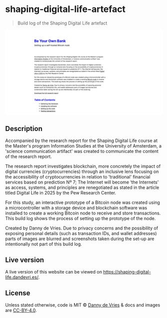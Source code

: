 # shaping-digital-life-artefact
> Build log of the Shaping Digital Life artefact

![Github Banner](gh-banner.png)

## Description

Accompanied by the research report for the Shaping Digital Life course at the Master's program Information Studies at the University of Amsterdam, a 'science communication artifact' was created to communicate the content of the research report.

The research report investigates blockchain, more concretely the impact of digital currencies (cryptocurrencies) through an inclusive lens focusing on the accessibility of cryptocurrencies in relation to 'traditional' financial services based on prediction Nº 7; The Internet will become ‘the Internets’ as access, systems, and principles are renegotiated as stated in the article titled Digital Life in 2025 by the Pew Research Center.

For this study, an interactive prototype of a Bitcoin node was created using a microcontroller with a storage device and blockchain software was installed to create a working Bitcoin node to receive and store transactions. This build log shows the process of setting up the prototype of the node.

Created by Danny de Vries. Due to privacy concerns and the possibility of exposing personal details (such as transaction IDs, and wallet addresses) parts of images are blurred and screenshots taken during the set-up are intentionally not part of this build log.

## Live version

A live version of this website can be viewed on https://shaping-digital-life.dandevri.es/.

## License

Unless stated otherwise, code is MIT © [Danny de Vries](https://github.com/dandevri) & docs and images are [CC-BY-4.0](https://creativecommons.org/licenses/by/4.0/).